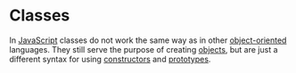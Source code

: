 # Classes

In [JavaScript](../basics/javascript.md) classes do not work the same way as in other [object-oriented](../../../basics/object_oriented_programming.md) languages. They still serve the purpose of creating [objects](js_objects.md), but are just a different syntax for using [constructors](js_object_constructors.md) and [prototypes](js_object_prototype.md).
